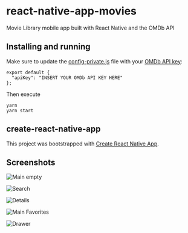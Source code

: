react-native-app-movies
=================

Movie Library mobile app built with React Native and the OMDb API

Installing and running
--------

Make sure to update the [config-private.js](/blob/master/config-private.js) file with your [OMDb API key](http://www.omdbapi.com/):

```
export default {
  "apiKey": "INSERT YOUR OMDb API KEY HERE"
};
```

Then execute

```
yarn
yarn start
```

create-react-native-app
--------

This project was bootstrapped with [Create React Native App](https://github.com/react-community/create-react-native-app).

Screenshots
--------

![Main empty](/screenshots/main-empty.png "Main empty")

![Search](/screenshots/search.png "Search")

![Details](/screenshots/details.png "Details")

![Main Favorites](/screenshots/main-favorites.png "Main Favorites")

![Drawer](/screenshots/drawer.png "Drawer")
